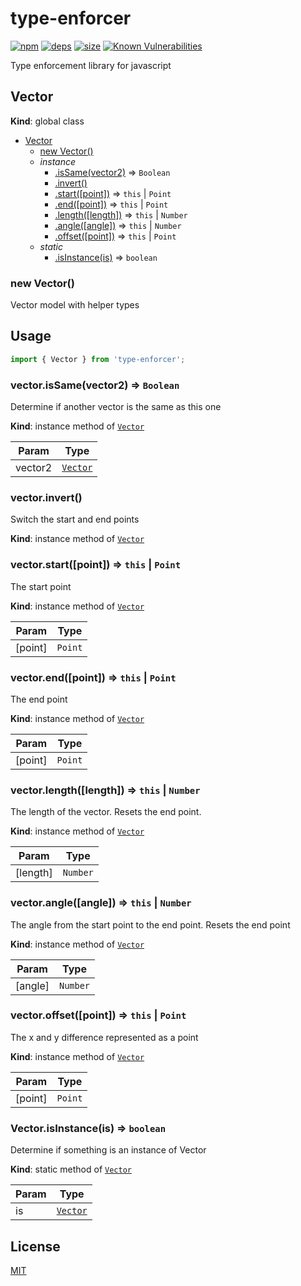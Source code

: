 # type-enforcer
[![npm][npm]][npm-url]
[![deps][deps]][deps-url]
[![size][size]][size-url]
[![Known Vulnerabilities](https://snyk.io/test/github/DarrenPaulWright/type-enforcer/badge.svg?targetFile=package.json)](https://snyk.io/test/github/DarrenPaulWright/type-enforcer?targetFile=package.json)

Type enforcement library for javascript

<a name="Vector"></a>

## Vector
**Kind**: global class  

* [Vector](#Vector)
    * [new Vector()](#new_Vector_new)
    * _instance_
        * [.isSame(vector2)](#Vector+isSame) ⇒ <code>Boolean</code>
        * [.invert()](#Vector+invert)
        * [.start([point])](#Vector+start) ⇒ <code>this</code> \| <code>Point</code>
        * [.end([point])](#Vector+end) ⇒ <code>this</code> \| <code>Point</code>
        * [.length([length])](#Vector+length) ⇒ <code>this</code> \| <code>Number</code>
        * [.angle([angle])](#Vector+angle) ⇒ <code>this</code> \| <code>Number</code>
        * [.offset([point])](#Vector+offset) ⇒ <code>this</code> \| <code>Point</code>
    * _static_
        * [.isInstance(is)](#Vector.isInstance) ⇒ <code>boolean</code>

<a name="new_Vector_new"></a>

### new Vector()
Vector model with helper types## Usage``` javascriptimport { Vector } from 'type-enforcer';```

<a name="Vector+isSame"></a>

### vector.isSame(vector2) ⇒ <code>Boolean</code>
Determine if another vector is the same as this one

**Kind**: instance method of [<code>Vector</code>](#Vector)  

| Param | Type |
| --- | --- |
| vector2 | [<code>Vector</code>](#Vector) | 

<a name="Vector+invert"></a>

### vector.invert()
Switch the start and end points

**Kind**: instance method of [<code>Vector</code>](#Vector)  
<a name="Vector+start"></a>

### vector.start([point]) ⇒ <code>this</code> \| <code>Point</code>
The start point

**Kind**: instance method of [<code>Vector</code>](#Vector)  

| Param | Type |
| --- | --- |
| [point] | <code>Point</code> | 

<a name="Vector+end"></a>

### vector.end([point]) ⇒ <code>this</code> \| <code>Point</code>
The end point

**Kind**: instance method of [<code>Vector</code>](#Vector)  

| Param | Type |
| --- | --- |
| [point] | <code>Point</code> | 

<a name="Vector+length"></a>

### vector.length([length]) ⇒ <code>this</code> \| <code>Number</code>
The length of the vector. Resets the end point.

**Kind**: instance method of [<code>Vector</code>](#Vector)  

| Param | Type |
| --- | --- |
| [length] | <code>Number</code> | 

<a name="Vector+angle"></a>

### vector.angle([angle]) ⇒ <code>this</code> \| <code>Number</code>
The angle from the start point to the end point. Resets the end point

**Kind**: instance method of [<code>Vector</code>](#Vector)  

| Param | Type |
| --- | --- |
| [angle] | <code>Number</code> | 

<a name="Vector+offset"></a>

### vector.offset([point]) ⇒ <code>this</code> \| <code>Point</code>
The x and y difference represented as a point

**Kind**: instance method of [<code>Vector</code>](#Vector)  

| Param | Type |
| --- | --- |
| [point] | <code>Point</code> | 

<a name="Vector.isInstance"></a>

### Vector.isInstance(is) ⇒ <code>boolean</code>
Determine if something is an instance of Vector

**Kind**: static method of [<code>Vector</code>](#Vector)  

| Param | Type |
| --- | --- |
| is | [<code>Vector</code>](#Vector) | 


## License

[MIT](https://github.com/darrenpaulwright/type-enforcer/blob/master/LICENSE.md)

[npm]: https://img.shields.io/npm/v/type-enforcer.svg
[npm-url]: https://npmjs.com/package/type-enforcer
[deps]: https://david-dm.org/darrenpaulwright/type-enforcer.svg
[deps-url]: https://david-dm.org/darrenpaulwright/type-enforcer
[size]: https://packagephobia.now.sh/badge?p=type-enforcer
[size-url]: https://packagephobia.now.sh/result?p=type-enforcer
